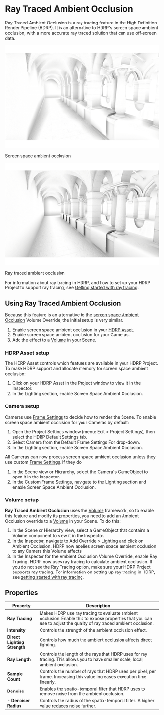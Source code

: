 # Ray Traced Ambient Occlusion

Ray Traced Ambient Occlusion is a ray tracing feature in the High Definition Render Pipeline (HDRP). It is an alternative to HDRP's screen space ambient occlusion, with a more accurate ray traced solution that can use off-screen data.

![](Images/RayTracedAmbientOcclusion1.png)

Screen space ambient occlusion

![](Images/RayTracedAmbientOcclusion2.png)

Ray traced ambient occlusion

For information about ray tracing in HDRP, and how to set up your HDRP Project to support ray tracing, see [Getting started with ray tracing](Ray-Tracing-Getting-Started.html).

## Using Ray Traced Ambient Occlusion

Because this feature is an alternative to the [screen space Ambient Occlusion](Override-Ambient-Occlusion.html) Volume Override, the initial setup is very similar. 

1. Enable screen space ambient occlusion in your [HDRP Asset](HDRP-Asset.html).
2. Enable screen space ambient occlusion for your Cameras.
3. Add the effect to a [Volume](Volumes.html) in your Scene.

### HDRP Asset setup

The HDRP Asset controls which features are available in your HDRP Project. To make HDRP support and allocate memory for screen space ambient occlusion:

1. Click on your HDRP Asset in the Project window to view it in the Inspector.
2. In the Lighting section, enable Screen Space Ambient Occlusion.

### Camera setup

Cameras use [Frame Settings](Frame-Settings.html) to decide how to render the Scene. To enable screen space ambient occlusion for your Cameras by default:

1. Open the Project Settings window (menu: Edit > Project Settings), then select the HDRP Default Settings tab.
2. Select Camera from the Default Frame Settings For drop-down.
3. In the Lighting section, enable Screen Space Ambient Occlusion.

All Cameras can now process screen space ambient occlusion unless they use custom [Frame Settings](Frame-Settings.html). If they do:

1. In the Scene view or Hierarchy, select the Camera's GameObject to open it in the Inspector.
2. In the Custom Frame Settings, navigate to the Lighting section and enable Screen Space Ambient Occlusion.

### Volume setup
**Ray Traced Ambient Occlusion** uses the [Volume](Volumes.html) framework, so to enable this feature and modify its properties, you need to add an Ambient Occlusion override to a [Volume](Volumes.html) in your Scene. To do this:

1. In the Scene or Hierarchy view, select a GameObject that contains a Volume component to view it in the Inspector.
2. In the Inspector, navigate to Add Override > Lighting and click on Ambient Occlusion. HDRP now applies screen space ambient occlusion to any Camera this Volume affects.
3. In the Inspector for the Ambient Occlusion Volume Override, enable Ray Tracing. HDRP now uses ray tracing to calculate ambient occlusion. If you do not see the Ray Tracing option, make sure your HDRP Project supports ray tracing. For information on setting up ray tracing in HDRP, see [getting started with ray tracing](Ray-Tracing-Getting-Started.html).

## Properties

| Property                     | Description                                                  |
| ---------------------------- | ------------------------------------------------------------ |
| **Ray Tracing**              | Makes HDRP use ray tracing to evaluate ambient occlusion. Enable this to expose properties that you can use to adjust the quality of ray traced ambient occlusion. |
| **Intensity**                | Controls the strength of the ambient occlusion effect.       |
| **Direct Lighting Strength** | Controls how much the ambient occlusion affects direct lighting. |
| **Ray Length**               | Controls the length of the rays that HDRP uses for ray tracing. This allows you to have smaller scale, local, ambient occlusion. |
| **Sample Count**             | Controls the number of rays that HDRP uses per pixel, per frame. Increasing this value increases execution time linearly. |
| **Denoise**                  | Enables the spatio-temporal filter that HDRP uses to remove noise from the ambient occlusion. |
| - **Denoiser Radius**        | Controls the radius of the spatio-temporal filter. A higher value reduces noise further. |